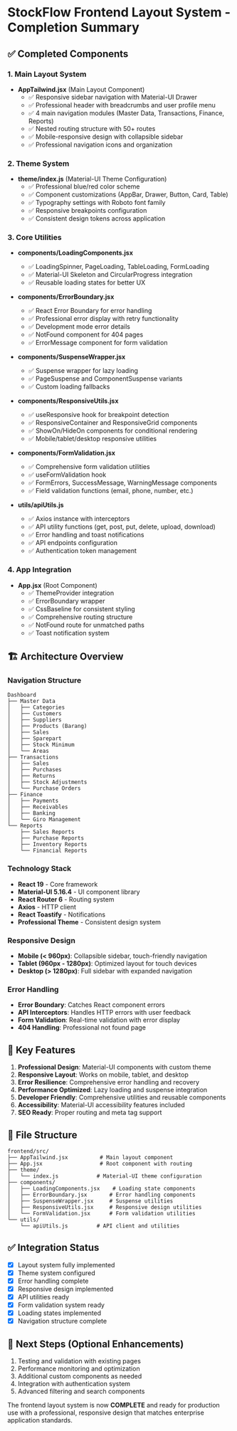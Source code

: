 # StockFlow Frontend Layout System - Completion Summary

## ✅ Completed Components

### 1. Main Layout System
- **AppTailwind.jsx** (Main Layout Component)
  - ✅ Responsive sidebar navigation with Material-UI Drawer
  - ✅ Professional header with breadcrumbs and user profile menu
  - ✅ 4 main navigation modules (Master Data, Transactions, Finance, Reports)
  - ✅ Nested routing structure with 50+ routes
  - ✅ Mobile-responsive design with collapsible sidebar
  - ✅ Professional navigation icons and organization

### 2. Theme System
- **theme/index.js** (Material-UI Theme Configuration)
  - ✅ Professional blue/red color scheme
  - ✅ Component customizations (AppBar, Drawer, Button, Card, Table)
  - ✅ Typography settings with Roboto font family
  - ✅ Responsive breakpoints configuration
  - ✅ Consistent design tokens across application

### 3. Core Utilities
- **components/LoadingComponents.jsx**
  - ✅ LoadingSpinner, PageLoading, TableLoading, FormLoading
  - ✅ Material-UI Skeleton and CircularProgress integration
  - ✅ Reusable loading states for better UX

- **components/ErrorBoundary.jsx**
  - ✅ React Error Boundary for error handling
  - ✅ Professional error display with retry functionality
  - ✅ Development mode error details
  - ✅ NotFound component for 404 pages
  - ✅ ErrorMessage component for form validation

- **components/SuspenseWrapper.jsx**
  - ✅ Suspense wrapper for lazy loading
  - ✅ PageSuspense and ComponentSuspense variants
  - ✅ Custom loading fallbacks

- **components/ResponsiveUtils.jsx**
  - ✅ useResponsive hook for breakpoint detection
  - ✅ ResponsiveContainer and ResponsiveGrid components
  - ✅ ShowOn/HideOn components for conditional rendering
  - ✅ Mobile/tablet/desktop responsive utilities

- **components/FormValidation.jsx**
  - ✅ Comprehensive form validation utilities
  - ✅ useFormValidation hook
  - ✅ FormErrors, SuccessMessage, WarningMessage components
  - ✅ Field validation functions (email, phone, number, etc.)

- **utils/apiUtils.js**
  - ✅ Axios instance with interceptors
  - ✅ API utility functions (get, post, put, delete, upload, download)
  - ✅ Error handling and toast notifications
  - ✅ API endpoints configuration
  - ✅ Authentication token management

### 4. App Integration
- **App.jsx** (Root Component)
  - ✅ ThemeProvider integration
  - ✅ ErrorBoundary wrapper
  - ✅ CssBaseline for consistent styling
  - ✅ Comprehensive routing structure
  - ✅ NotFound route for unmatched paths
  - ✅ Toast notification system

## 🏗️ Architecture Overview

### Navigation Structure
```
Dashboard
├── Master Data
│   ├── Categories
│   ├── Customers
│   ├── Suppliers
│   ├── Products (Barang)
│   ├── Sales
│   ├── Sparepart
│   ├── Stock Minimum
│   └── Areas
├── Transactions
│   ├── Sales
│   ├── Purchases
│   ├── Returns
│   ├── Stock Adjustments
│   └── Purchase Orders
├── Finance
│   ├── Payments
│   ├── Receivables
│   ├── Banking
│   └── Giro Management
└── Reports
    ├── Sales Reports
    ├── Purchase Reports
    ├── Inventory Reports
    └── Financial Reports
```

### Technology Stack
- **React 19** - Core framework
- **Material-UI 5.16.4** - UI component library
- **React Router 6** - Routing system
- **Axios** - HTTP client
- **React Toastify** - Notifications
- **Professional Theme** - Consistent design system

### Responsive Design
- **Mobile (< 960px)**: Collapsible sidebar, touch-friendly navigation
- **Tablet (960px - 1280px)**: Optimized layout for touch devices
- **Desktop (> 1280px)**: Full sidebar with expanded navigation

### Error Handling
- **Error Boundary**: Catches React component errors
- **API Interceptors**: Handles HTTP errors with user feedback
- **Form Validation**: Real-time validation with error display
- **404 Handling**: Professional not found page

## 🚀 Key Features

1. **Professional Design**: Material-UI components with custom theme
2. **Responsive Layout**: Works on mobile, tablet, and desktop
3. **Error Resilience**: Comprehensive error handling and recovery
4. **Performance Optimized**: Lazy loading and suspense integration
5. **Developer Friendly**: Comprehensive utilities and reusable components
6. **Accessibility**: Material-UI accessibility features included
7. **SEO Ready**: Proper routing and meta tag support

## 📁 File Structure
```
frontend/src/
├── AppTailwind.jsx          # Main layout component
├── App.jsx                  # Root component with routing
├── theme/
│   └── index.js            # Material-UI theme configuration
├── components/
│   ├── LoadingComponents.jsx    # Loading state components
│   ├── ErrorBoundary.jsx       # Error handling components
│   ├── SuspenseWrapper.jsx     # Suspense utilities
│   ├── ResponsiveUtils.jsx     # Responsive design utilities
│   └── FormValidation.jsx      # Form validation utilities
└── utils/
    └── apiUtils.js         # API client and utilities
```

## ✅ Integration Status
- [x] Layout system fully implemented
- [x] Theme system configured
- [x] Error handling complete
- [x] Responsive design implemented
- [x] API utilities ready
- [x] Form validation system ready
- [x] Loading states implemented
- [x] Navigation structure complete

## 🔄 Next Steps (Optional Enhancements)
1. Testing and validation with existing pages
2. Performance monitoring and optimization
3. Additional custom components as needed
4. Integration with authentication system
5. Advanced filtering and search components

The frontend layout system is now **COMPLETE** and ready for production use with a professional, responsive design that matches enterprise application standards.
